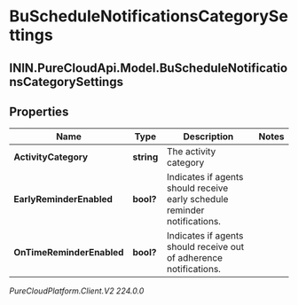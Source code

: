 # BuScheduleNotificationsCategorySettings

## ININ.PureCloudApi.Model.BuScheduleNotificationsCategorySettings

## Properties

|Name | Type | Description | Notes|
|------------ | ------------- | ------------- | -------------|
| **ActivityCategory** | **string** | The activity category | |
| **EarlyReminderEnabled** | **bool?** | Indicates if agents should receive early schedule reminder notifications. | |
| **OnTimeReminderEnabled** | **bool?** | Indicates if agents should receive out of adherence notifications. | |



_PureCloudPlatform.Client.V2 224.0.0_
